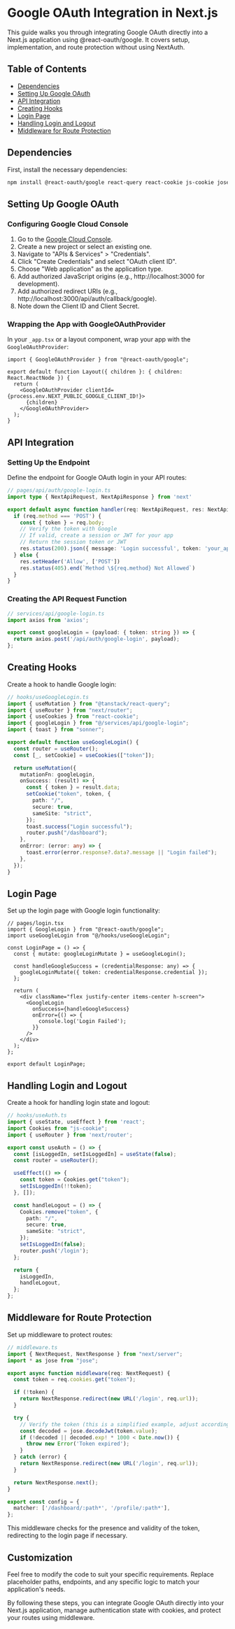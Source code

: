 # Google OAuth Integration in Next.js

This guide walks you through integrating Google OAuth directly into a Next.js application using @react-oauth/google. It covers setup, implementation, and route protection without using NextAuth.

## Table of Contents

- [Dependencies](#dependencies)
- [Setting Up Google OAuth](#setting-up-google-oauth)
- [API Integration](#api-integration)
- [Creating Hooks](#creating-hooks)
- [Login Page](#login-page)
- [Handling Login and Logout](#handling-login-and-logout)
- [Middleware for Route Protection](#middleware-for-route-protection)

## Dependencies

First, install the necessary dependencies:

```bash
npm install @react-oauth/google react-query react-cookie js-cookie jose
```

## Setting Up Google OAuth

### Configuring Google Cloud Console

1. Go to the [Google Cloud Console](https://console.cloud.google.com/).
2. Create a new project or select an existing one.
3. Navigate to "APIs & Services" > "Credentials".
4. Click "Create Credentials" and select "OAuth client ID".
5. Choose "Web application" as the application type.
6. Add authorized JavaScript origins (e.g., http://localhost:3000 for development).
7. Add authorized redirect URIs (e.g., http://localhost:3000/api/auth/callback/google).
8. Note down the Client ID and Client Secret.

### Wrapping the App with GoogleOAuthProvider

In your `_app.tsx` or a layout component, wrap your app with the `GoogleOAuthProvider`:

```tsx
import { GoogleOAuthProvider } from "@react-oauth/google";

export default function Layout({ children }: { children: React.ReactNode }) {
  return (
    <GoogleOAuthProvider clientId={process.env.NEXT_PUBLIC_GOOGLE_CLIENT_ID!}>
      {children}
    </GoogleOAuthProvider>
  );
}
```

## API Integration

### Setting Up the Endpoint

Define the endpoint for Google OAuth login in your API routes:

```typescript
// pages/api/auth/google-login.ts
import type { NextApiRequest, NextApiResponse } from 'next'

export default async function handler(req: NextApiRequest, res: NextApiResponse) {
  if (req.method === 'POST') {
    const { token } = req.body;
    // Verify the token with Google
    // If valid, create a session or JWT for your app
    // Return the session token or JWT
    res.status(200).json({ message: 'Login successful', token: 'your_app_token' })
  } else {
    res.setHeader('Allow', ['POST'])
    res.status(405).end(`Method \${req.method} Not Allowed`)
  }
}
```

### Creating the API Request Function

```typescript
// services/api/google-login.ts
import axios from 'axios';

export const googleLogin = (payload: { token: string }) => {
  return axios.post('/api/auth/google-login', payload);
};
```

## Creating Hooks

Create a hook to handle Google login:

```typescript
// hooks/useGoogleLogin.ts
import { useMutation } from "@tanstack/react-query";
import { useRouter } from "next/router";
import { useCookies } from "react-cookie";
import { googleLogin } from "@/services/api/google-login";
import { toast } from "sonner";

export default function useGoogleLogin() {
  const router = useRouter();
  const [_, setCookie] = useCookies(["token"]);

  return useMutation({
    mutationFn: googleLogin,
    onSuccess: (result) => {
      const { token } = result.data;
      setCookie("token", token, {
        path: "/",
        secure: true,
        sameSite: "strict",
      });
      toast.success("Login successful");
      router.push("/dashboard");
    },
    onError: (error: any) => {
      toast.error(error.response?.data?.message || "Login failed");
    },
  });
}
```

## Login Page

Set up the login page with Google login functionality:

```tsx
// pages/login.tsx
import { GoogleLogin } from "@react-oauth/google";
import useGoogleLogin from "@/hooks/useGoogleLogin";

const LoginPage = () => {
  const { mutate: googleLoginMutate } = useGoogleLogin();

  const handleGoogleSuccess = (credentialResponse: any) => {
    googleLoginMutate({ token: credentialResponse.credential });
  };

  return (
    <div className="flex justify-center items-center h-screen">
      <GoogleLogin
        onSuccess={handleGoogleSuccess}
        onError={() => {
          console.log('Login Failed');
        }}
      />
    </div>
  );
};

export default LoginPage;
```

## Handling Login and Logout

Create a hook for handling login state and logout:

```typescript
// hooks/useAuth.ts
import { useState, useEffect } from 'react';
import Cookies from "js-cookie";
import { useRouter } from 'next/router';

export const useAuth = () => {
  const [isLoggedIn, setIsLoggedIn] = useState(false);
  const router = useRouter();

  useEffect(() => {
    const token = Cookies.get("token");
    setIsLoggedIn(!!token);
  }, []);

  const handleLogout = () => {
    Cookies.remove("token", {
      path: "/",
      secure: true,
      sameSite: "strict",
    });
    setIsLoggedIn(false);
    router.push('/login');
  };

  return {
    isLoggedIn,
    handleLogout,
  };
};
```

## Middleware for Route Protection

Set up middleware to protect routes:

```typescript
// middleware.ts
import { NextRequest, NextResponse } from "next/server";
import * as jose from "jose";

export async function middleware(req: NextRequest) {
  const token = req.cookies.get("token");

  if (!token) {
    return NextResponse.redirect(new URL('/login', req.url));
  }

  try {
    // Verify the token (this is a simplified example, adjust according to your token structure)
    const decoded = jose.decodeJwt(token.value);
    if (!decoded || decoded.exp! * 1000 < Date.now()) {
      throw new Error('Token expired');
    }
  } catch (error) {
    return NextResponse.redirect(new URL('/login', req.url));
  }

  return NextResponse.next();
}

export const config = {
  matcher: ['/dashboard/:path*', '/profile/:path*'],
};
```

This middleware checks for the presence and validity of the token, redirecting to the login page if necessary.

## Customization

Feel free to modify the code to suit your specific requirements. Replace placeholder paths, endpoints, and any specific logic to match your application's needs.

By following these steps, you can integrate Google OAuth directly into your Next.js application, manage authentication state with cookies, and protect your routes using middleware.
```
